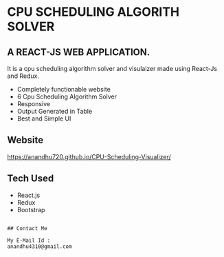 # CPU SCHEDULING ALGORITH SOLVER

##  A REACT-JS WEB APPLICATION.

It is a cpu scheduling algorithm solver and visulaizer made using React-Js and Redux.

- Completely functionable website
- 6 Cpu Scheduling Algorithm Solver
- Responsive
- Output Generated in Table
- Best and Simple UI

## Website
https://anandhu720.github.io/CPU-Scheduling-Visualizer/

## Tech Used

- React.js
- Redux
- Bootstrap

```

## Contact Me

My E-Mail Id :
anandhu4310@gmail.com
